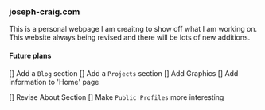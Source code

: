 ### joseph-craig.com 

This is a personal webpage I am creaitng to show off what I am working on. 
This website always being revised and there will be lots of new additions. 

#### Future plans

[] Add a `Blog` section 
[] Add a `Projects` section 
[] Add Graphics
[] Add information to 'Home' page

[] Revise About Section 
[] Make `Public Profiles` more interesting

